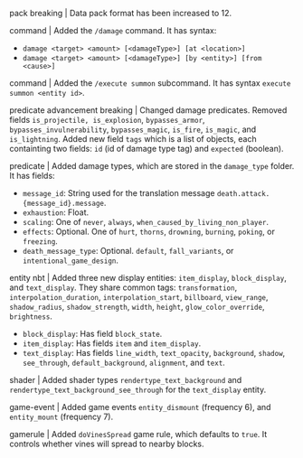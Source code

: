 pack breaking | Data pack format has been increased to 12.

command | Added the `/damage` command. It has syntax:
* `damage <target> <amount> [<damageType>] [at <location>]`
* `damage <target> <amount> [<damageType>] [by <entity>] [from <cause>]`

command | Added the `/execute summon` subcommand. It has syntax `execute summon <entity id>`.

predicate advancement breaking | Changed damage predicates. Removed fields `is_projectile, is_explosion`, `bypasses_armor`, `bypasses_invulnerability`, `bypasses_magic`, `is_fire`, `is_magic`, and `is_lightning`. Added new field `tags` which is a list of objects, each containting two fields: `id` (id of damage type tag) and `expected` (boolean).

predicate | Added damage types, which are stored in the `damage_type` folder. It has fields:
* `message_id`: String used for the translation message `death.attack.{message_id}.message`.
* `exhaustion`: Float.
* `scaling`: One of `never`, `always`, `when_caused_by_living_non_player`.
* `effects`: Optional. One of `hurt`, `thorns`, `drowning`, `burning`, `poking`, or `freezing`.
* `death_message_type`: Optional. `default`, `fall_variants`, or `intentional_game_design`.

entity nbt | Added three new display entities: `item_display`, `block_display`, and `text_display`. They share common tags: `transformation`, `interpolation_duration`, `interpolation_start`, `billboard`, `view_range`, `shadow_radius`, `shadow_strength`, `width`, `height`, `glow_color_override`, `brightness`.
* `block_display`: Has field `block_state`.
* `item_display`: Has fields `item` and `item_display`.
* `text_display`: Has fields `line_width`, `text_opacity`, `background`, `shadow`, `see_through`, `default_background`, `alignment`, and `text`.

shader | Added shader types `rendertype_text_background` and `rendertype_text_background_see_through` for the `text_display` entity.

game-event | Added game events `entity_dismount` (frequency 6), and `entity_mount` (frequency 7).

gamerule | Added `doVinesSpread` game rule, which defaults to `true`. It controls whether vines will spread to nearby blocks.
